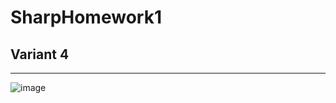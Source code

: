 # SharpHomework1

## Variant 4

---

![image](https://user-images.githubusercontent.com/69770483/199967096-5648dbbb-5ec0-42ea-a554-9ae68de6c776.png)
